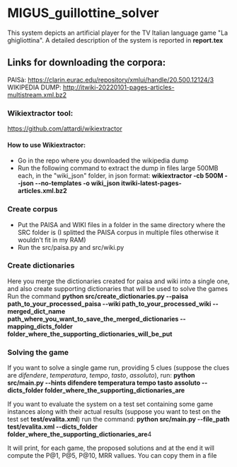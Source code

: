 # MIGUS_guillottine_solver
This system depicts an artificial player for the TV Italian language game "La ghigliottina". A detailed description of the system is reported in **report.tex**
<br>
## Links for downloading the corpora: 
PAISà: https://clarin.eurac.edu/repository/xmlui/handle/20.500.12124/3 <br>
WIKIPEDIA DUMP: http://itwiki-20220101-pages-articles-multistream.xml.bz2

### Wikiextractor tool: 
https://github.com/attardi/wikiextractor

#### How to use Wikiextractor:
- Go in the repo where you downloaded the wikipedia dump
- Run the following command to extract the dump in files large 500MB each, in the "wiki_json" folder, in json format: **wikiextractor -cb 500M --json --no-templates -o wiki_json itwiki-latest-pages-articles.xml.bz2**

### Create corpus
- Put the PAISA and WIKI files in a folder in the same directory where the SRC folder is (I splitted the PAISA corpus in multiple files otherwise it wouldn't fit in my RAM)
- Run the src/paisa.py and src/wiki.py

### Create dictionaries
Here you merge the dictionaries created for paisa and wiki into a single one, and also create supporting dictionaries that will be used to solve the games <br>
Run the command **python src/create_dictionaries.py --paisa path_to_your_processed_paisa --wiki path_to_your_processed_wiki --merged_dict_name path_where_you_want_to_save_the_merged_dictionaries --mapping_dicts_folder folder_where_the_supporting_dictionaries_will_be_put**

### Solving the game
If you want to solve a single game run, providing 5 clues (suppose the clues are _difendere_, _temperatura_, _tempo_, _tasto_, _assoluto_), run:
**python src/main.py --hints difendere temperatura tempo tasto assoluto --dicts_folder folder_where_the_supporting_dictionaries_are**

If you want to evaluate the system on a test set containing some game instances along with their actual results (suppose you want to test on the test set **test/evalita.xml**) run the command: **python src/main.py --file_path test/evalita.xml --dicts_folder folder_where_the_supporting_dictionaries_are**4

It will print, for each game, the proposed solutions and at the end it will compute the P@1, P@5, P@10, MRR vallues. You can copy them in a file

